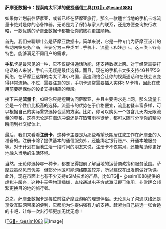 **萨摩亚数据卡：探索南太平洋的便捷通信工具[[TG💪+ @esim1088](https://t.me/s/esim1088)]**

如果你计划前往萨摩亚，或者已经在萨摩亚旅行，那么一款适合当地的手机卡或流量卡绝对是你的必备神器。无论是为了保持与家人的联系，还是方便查询旅行攻略，一款优质的萨摩亚数据卡都能让你的旅程更加顺畅。

首先，我们来聊聊什么是萨摩亚数据卡。简单来说，它是一种专门为萨摩亚设计的移动网络服务产品，主要分为三种类型：手机卡、流量卡和注册卡。这三类卡各有特色，能够满足不同用户的需求。

**手机卡**是最常见的一种，它不仅提供通话功能，还支持数据上网。对于经常需要打电话的人来说，手机卡无疑是最佳选择。而且，现在的手机卡大多支持4G甚至5G网络，在萨摩亚这样的南太平洋小岛国，高速网络会让你的视频通话和在线会议变得非常流畅。不过，需要注意的是，手机卡通常需要插入实体SIM卡槽，因此在使用前要确保你的设备支持相应的频段。

接下来是**流量卡**。如果你只是短期访问萨摩亚，并且主要需求是上网，那么流量卡会是一个性价比极高的选择。流量卡的优势在于价格便宜，流量套餐丰富多样，可以根据自己的实际需求选择合适的方案。比如，你可以购买一个包含几天内无限流量的套餐，这样无论是在海边冲浪还是在热带雨林徒步，都可以随时分享你的精彩瞬间到社交媒体上。

最后，我们来看看**注册卡**。这种卡主要是为那些希望长期居住或工作在萨摩亚的人准备的。注册卡除了提供基本的通信服务外，还能绑定银行账户、开通本地服务等。对于计划在当地生活一段时间的朋友来说，注册卡不仅实用，还能帮助你更好地融入当地的生活环境。

当然，无论你选择哪一种卡，都要记得提前了解当地的运营商政策和服务范围。萨摩亚虽然风景优美，但部分地区可能网络覆盖较差，所以建议在出发前做好功课。此外，现在市面上也有不少支持eSIM技术的产品，比如TG💪+ @esim1088提供的虚拟卡服务，这种卡无需物理插拔，直接通过电子方式激活即可使用，非常适合频繁更换目的地的旅行者。

总之，萨摩亚数据卡是每位前往萨摩亚游客的理想伴侣。无论是为了沟通联络还是享受互联网带来的便利，它都能为你提供强有力的支持。赶紧为自己挑选一张合适的卡吧，让每一次出行都更加无忧无虑！

[[TG💪+ @esim1088](https://t.me/s/esim1088) ![Image](https://i.postimg.cc/4NQfJmqS/Snipaste-2025-05-13-00-14-12.png)]